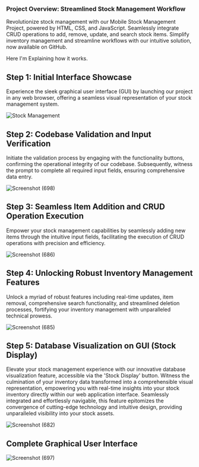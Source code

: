 ### Project Overview: Streamlined Stock Management Workflow
Revolutionize stock management with our Mobile Stock Management Project, powered by HTML, CSS, and JavaScript. Seamlessly integrate CRUD operations to add, remove, update, and search stock items. Simplify inventory management and streamline workflows with our intuitive solution, now available on GitHub.


Here I'm Explaining how it works.

## Step 1: Initial Interface Showcase

Experience the sleek graphical user interface (GUI) by launching our project in any web browser, offering a seamless visual representation of your stock management system.

![Stock Management](https://github.com/singhshivaa/MOBILE_STOCK_MANAGEMENT/assets/160582204/685dc07c-c441-48c9-8935-f8d067e3231b)


## Step 2: Codebase Validation and Input Verification

Initiate the validation process by engaging with the functionality buttons, confirming the operational integrity of our codebase. Subsequently, witness the prompt to complete all required input fields, ensuring comprehensive data entry.

![Screenshot (698)](https://github.com/singhshivaa/MOBILE_STOCK_MANAGEMENT/assets/160582204/69c54e29-32df-4c3e-9bc9-ea1eac6b444c)


## Step 3: Seamless Item Addition and CRUD Operation Execution

Empower your stock management capabilities by seamlessly adding new items through the intuitive input fields, facilitating the execution of CRUD operations with precision and efficiency.

![Screenshot (686)](https://github.com/singhshivaa/MOBILE_STOCK_MANAGEMENT/assets/160582204/e186919b-b1fa-40bf-8d6c-646f7b0f97ec)


## Step 4: Unlocking Robust Inventory Management Features

Unlock a myriad of robust features including real-time updates, item removal, comprehensive search functionality, and streamlined deletion processes, fortifying your inventory management with unparalleled technical prowess.

![Screenshot (685)](https://github.com/singhshivaa/MOBILE_STOCK_MANAGEMENT/assets/160582204/6a089108-aac7-4dce-b544-360017f2540a)


## Step 5: Database Visualization on GUI (Stock Display)

Elevate your stock management experience with our innovative database visualization feature, accessible via the 'Stock Display' button. Witness the culmination of your inventory data transformed into a comprehensible visual representation, empowering you with real-time insights into your stock inventory directly within our web application interface. Seamlessly integrated and effortlessly navigable, this feature epitomizes the convergence of cutting-edge technology and intuitive design, providing unparalleled visibility into your stock assets.

![Screenshot (682)](https://github.com/singhshivaa/MOBILE_STOCK_MANAGEMENT/assets/160582204/694bc864-f8a6-472e-b51f-d1f78f19fc2f)




## Complete Graphical User Interface
![Screenshot (697)](https://github.com/singhshivaa/MOBILE_STOCK_MANAGEMENT/assets/160582204/c7136334-72fc-4a33-adaa-e176fe57f166)






